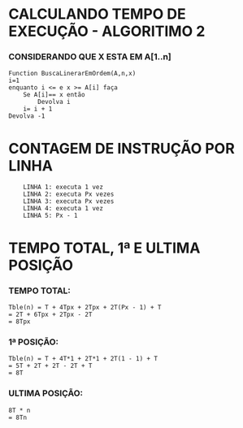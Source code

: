 # CALCULANDO TEMPO DE EXECUÇÃO - ALGORITIMO 2

### CONSIDERANDO QUE X ESTA EM A[1..n]

```http
Function BuscaLinerarEmOrdem(A,n,x)
i=1
enquanto i <= e x >= A[i] faça
    Se A[i]== x então
        Devolva i
    i= i + 1
Devolva -1
```

# CONTAGEM DE INSTRUÇÃO POR LINHA
```http
    LINHA 1: executa 1 vez
    LINHA 2: executa Px vezes
    LINHA 3: executa Px vezes
    LINHA 4: executa 1 vez
    LINHA 5: Px - 1
```

# TEMPO TOTAL, 1ª E ULTIMA POSIÇÃO

### TEMPO TOTAL:
```http
Tble(n) = T + 4Tpx + 2Tpx + 2T(Px - 1) + T
= 2T + 6Tpx + 2Tpx - 2T
= 8Tpx
```

### 1ª POSIÇÃO: 
```http
Tble(n) = T + 4T*1 + 2T*1 + 2T(1 - 1) + T
= 5T + 2T + 2T - 2T + T
= 8T
```

### ULTIMA POSIÇÃO: 
```http
8T * n
= 8Tn
```
